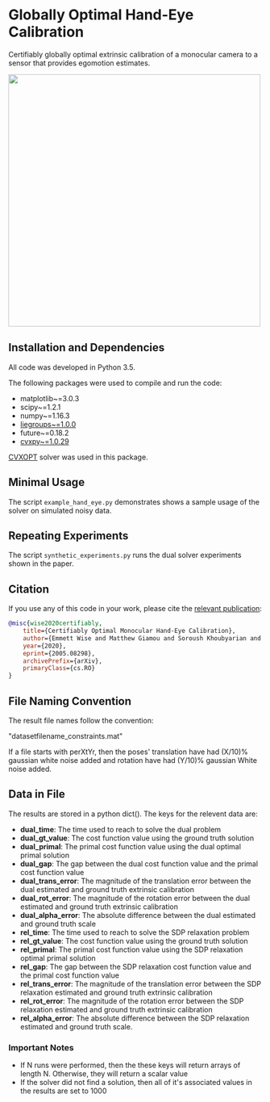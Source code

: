 # Globally Optimal Hand-Eye Calibration
Certifiably globally optimal extrinsic calibration of a monocular camera to a sensor that provides egomotion estimates.

<img src="https://github.com/utiasSTARS/global-hand-eye/blob/master/python/extrinsic_calibration/egomotion.png" width="500">

## Installation and Dependencies

All code was developed in Python 3.5.

The following packages were used to compile and run the code:
- matplotlib~=3.0.3
- scipy~=1.2.1
- numpy~=1.16.3
- [liegroups~=1.0.0](https://github.com/utiasSTARS/liegroups.git)
- future~=0.18.2
- [cvxpy~=1.0.29](https://www.cvxpy.org/)

[CVXOPT](http://cvxopt.org/) solver was used in this package.

## Minimal Usage
The script `example_hand_eye.py` demonstrates shows a sample usage of the solver on simulated noisy data.

## Repeating Experiments
The script `synthetic_experiments.py` runs the dual solver experiments shown in the paper.

## Citation
If you use any of this code in your work, please cite the [relevant publication](https://arxiv.org/abs/2005.08298):

```bibtex
@misc{wise2020certifiably,
    title={Certifiably Optimal Monocular Hand-Eye Calibration},
    author={Emmett Wise and Matthew Giamou and Soroush Khoubyarian and Abhinav Grover and Jonathan Kelly},
    year={2020},
    eprint={2005.08298},
    archivePrefix={arXiv},
    primaryClass={cs.RO}
}

```

## File Naming Convention
The result file names follow the convention:

"datasetfilename_constraints.mat"

If a file starts with perXtYr, then the poses' translation have had (X/10)% gaussian white noise added and rotation have had (Y/10)% gaussian White noise added.

## Data in File
The results are stored in a python dict(). The keys for the relevent data are:

- **dual_time**: The time used to reach to solve the dual problem
- **dual_gt_value**: The cost function value using the ground truth solution
- **dual_primal**: The primal cost function value using the dual optimal primal solution
- **dual_gap**: The gap between the dual cost function value and the primal cost function value
- **dual_trans_error**: The magnitude of the translation error between the dual estimated and ground truth extrinsic calibration
- **dual_rot_error**: The magnitude of the rotation error between the dual estimated and ground truth extrinsic calibration
- **dual_alpha_error**: The absolute difference between the dual estimated and ground truth scale
- **rel_time**: The time used to reach to solve the SDP relaxation problem
- **rel_gt_value**: The cost function value using the ground truth solution
- **rel_primal**: The primal cost function value using the SDP relaxation optimal primal solution
- **rel_gap**: The gap between the SDP relaxation cost function value and the primal cost function value
- **rel_trans_error**: The magnitude of the translation error between the SDP relaxation estimated and ground truth extrinsic calibration
- **rel_rot_error**: The magnitude of the rotation error between the SDP relaxation estimated and ground truth extrinsic calibration
- **rel_alpha_error**: The absolute difference between the SDP relaxation estimated and ground truth scale.

### Important Notes
- If N runs were performed, then the these keys will return arrays of length N. Otherwise, they will return a scalar value
- If the solver did not find a solution, then all of it's associated values in the results are set to 1000
